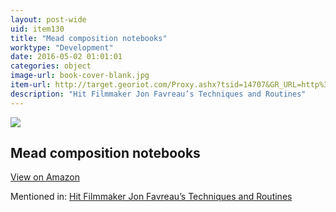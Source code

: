 ```yaml
---
layout: post-wide
uid: item130
title: "Mead composition notebooks"
worktype: "Development"
date: 2016-05-02 01:01:01
categories: object
image-url: book-cover-blank.jpg
item-url: http://target.georiot.com/Proxy.ashx?tsid=14707&GR_URL=http%3A%2F%2Fwww.amazon.com%2FMead-Composition-Book-pack-2%2Fdp%2FB002ZZ4FPY%2F
description: "Hit Filmmaker Jon Favreau’s Techniques and Routines"
---
```

<a href="http://target.georiot.com/Proxy.ashx?tsid=14707&GR_URL=http%3A%2F%2Fwww.amazon.com%2FMead-Composition-Book-pack-2%2Fdp%2FB002ZZ4FPY%2F" target="blank"><img src="../../../../img/thumbs/book-cover-blank.jpg" class="prod-img"></a>
<h2>Mead composition notebooks</h2>
<p><a class="btn btn-primary" href="http://target.georiot.com/Proxy.ashx?tsid=14707&GR_URL=http%3A%2F%2Fwww.amazon.com%2FMead-Composition-Book-pack-2%2Fdp%2FB002ZZ4FPY%2F" target="blank">View on Amazon</a><p>
<p>Mentioned in: <a href="http://fourhourworkweek.com/2015/04/14/jon-favreau/" target="blank">Hit Filmmaker Jon Favreau’s Techniques and Routines</a></p>
